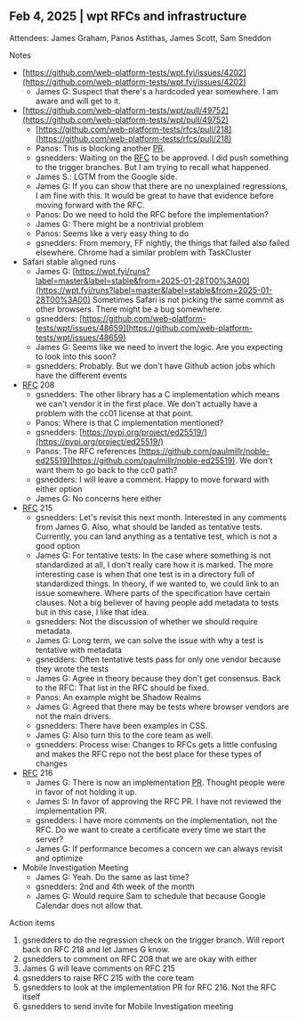 ## Feb 4, 2025 | wpt RFCs and infrastructure

Attendees: James Graham,  Panos Astithas,  James Scott, Sam Sneddon

Notes

-   [https://github.com/web-platform-tests/wpt.fyi/issues/4202](https://github.com/web-platform-tests/wpt.fyi/issues/4202)
    -   James G: Suspect that there's a hardcoded year somewhere. I am aware and will get to it.
-   [https://github.com/web-platform-tests/wpt/pull/49752](https://github.com/web-platform-tests/wpt/pull/49752)
    -   [https://github.com/web-platform-tests/rfcs/pull/218](https://github.com/web-platform-tests/rfcs/pull/218)
    -   Panos: This is blocking another [PR](https://github.com/web-platform-tests/wpt/pull/49598).
    -   gsnedders: Waiting on the [RFC](https://github.com/web-platform-tests/rfcs/pull/218) to be approved. I did push something to the trigger branches. But I am trying to recall what happened.
    -   James S.: LGTM from the Google side.
    -   James G: If you can show that there are no unexplained regressions, I am fine with this. It would be great to have that evidence before moving forward with the RFC.
    -   Panos: Do we need to hold the RFC before the implementation?
    -   James G: There might be a nontrivial problem
    -   Panos: Seems like a very easy thing to do
    -   gsnedders: From memory, FF nightly, the things that failed also failed elsewhere. Chrome had a similar problem with TaskCluster
-   Safari stable aligned runs
    -   James G: [https://wpt.fyi/runs?label=master&label=stable&from=2025-01-28T00%3A00](https://wpt.fyi/runs?label=master&label=stable&from=2025-01-28T00%3A00) Sometimes Safari is not picking the same commit as other browsers. There might be a bug somewhere.
    -   gsnedders: [https://github.com/web-platform-tests/wpt/issues/48659](https://github.com/web-platform-tests/wpt/issues/48659)
    -   James G: Seems like we need to invert the logic. Are you expecting to look into this soon?
    -   gsnedders: Probably. But we don't have Github action jobs which have the different events
-   [RFC](https://github.com/web-platform-tests/rfcs/pull/208) 208
    -   gsnedders: The other library has a C implementation which means we can't vendor it in the first place. We don't actually have a problem with the cc01 license at that point.
    -   Panos: Where is that C implementation mentioned?
    -   gsnedders: [https://pypi.org/project/ed25519/](https://pypi.org/project/ed25519/)
    -   Panos: The RFC references [https://github.com/paulmillr/noble-ed25519](https://github.com/paulmillr/noble-ed25519). We don't want them to go back to the cc0 path?
    -   gsnedders: I will leave a comment. Happy to move forward with either option
    -   James G: No concerns here either
-   [RFC](https://github.com/web-platform-tests/rfcs/pull/215) 215
    -   gsnedders: Let's revisit this next month. Interested in any comments from James G. Also, what should be landed as tentative tests. Currently, you can land anything as a tentative test, which is not a good option
    -   James G: For tentative tests: In the case where something is not standardized at all, I don't really care how it is marked. The more interesting case is when that one test is in a directory full of standardized things. In theory, if we wanted to, we could link to an issue somewhere. Where parts of the specification have certain clauses. Not a big believer of having people add metadata to tests but in this case, I like that idea.
    -   gsnedders: Not the discussion of whether we should require metadata.
    -   James G: Long term, we can solve the issue with why a test is tentative with metadata
    -   gsnedders: Often tentative tests pass for only one vendor because they wrote the tests
    -   James G: Agree in theory because they don't get consensus. Back to the RFC: That list in the RFC should be fixed.
    -   Panos: An example might be Shadow Realms
    -   James G: Agreed that there may be tests where browser vendors are not the main drivers.
    -   gsnedders: There have been examples in CSS.
    -   James G: Also turn this to the core team as well.
    -   gsnedders: Process wise: Changes to RFCs gets a little confusing and makes the RFC repo not the best place for these types of changes
-   [RFC](https://github.com/web-platform-tests/rfcs/pull/216) 216
    -   James G: There is now an implementation [PR](https://github.com/web-platform-tests/wpt/pull/50263). Thought people were in favor of not holding it up.
    -   James S: In favor of approving the RFC PR. I have not reviewed the implementation PR.
    -   gsnedders: I have more comments on the implementation, not the RFC. Do we want to create a certificate every time we start the server?
    -   James G: If performance becomes a concern we can always revisit and optimize
-   Mobile Investigation Meeting
    -   James G: Yeah. Do the same as last time?
    -   gsnedders: 2nd and 4th week of the month
    -   James G: Would require Sam to schedule that because Google Calendar does not allow that.

Action items

1.  gsnedders to do the regression check on the trigger branch. Will report back on RFC 218 and let James G know.
1.  gsnedders to comment on RFC 208 that we are okay with either
1.  James G will leave comments on RFC 215
1.  gsnedders to raise RFC 215 with the core team
1.  gsnedders to look at the implementation PR for RFC 216. Not the RFC itself
1.  gsnedders to send invite for Mobile Investigation meeting
